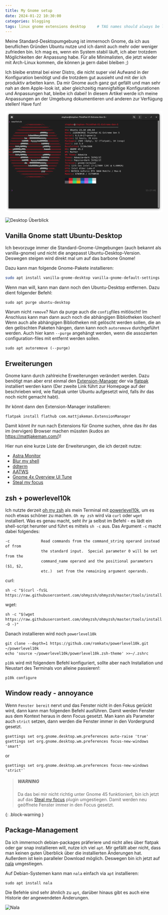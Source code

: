 ```yaml
---
title: My Gnome setup
date: 2024-01-22 10:30:00 
categories: blogging 
tags: linux gnome extensions desktop     # TAG names should always be lowercase
---
```


Meine Standard-Desktopumgebung ist immernoch Gnome, da ich aus beruflichen Gründen Ubuntu nutze und ich damit auch mehr oder weniger zufrieden bin. Ich mag es, wenn ein System stabil läuft, ich aber trotzdem Möglichkeiten der Anpassung habe. Für alle Minimalisten, die jetzt wieder mit Arch-Linux kommen, die können ja gern dabei bleiben ;)

Ich bleibe erstmal bei einer Distro, die nicht super viel Aufwand in der Konfiguration benötigt und die trotzdem gut aussieht und mit der ich produktiv arbeiten kann. Da mir Gnome auch ganz gut gefällt und man sehr nah an dem Apple-look ist, aber gleichzeitig mannigfaltige Konfigurationen und Anpassungen hat, bleibe ich dabei! In diesem Artikel werde ich meine Anpassungen an der Umgebung dokumentieren und anderen zur Verfügung stellen! Have fun!

![Terminal](/assets/img/neofetch.png)

![Desktop Überblick](/assets/img/desktop.png)

## Vanilla Gnome statt Ubuntu-Desktop

Ich bevorzuge immer die Standard-Gnome-Umgebungen (auch bekannt als vanilla-gnome) und nicht die angepasst Ubuntu-Desktop-Version. Deswegen steigen wird direkt mal um auf das barbone Gnome!

Dazu kann man folgende Gnome-Pakete installieren:

```bash
sudo apt install vanilla-gnome-desktop vanilla-gnome-default-settings
```

Wenn man will, kann man dann noch den Ubuntu-Desktop entfernen. Dazu dient folgender Befehl:

```shell
sudo apt purge ubuntu-desktop
```

Warum nicht `remove`? Nun da purge auch die `config`files mitlöscht! Im Anschluss kann man dann auch noch die abhängigen Bibliotheken löschen! Wenn auch alle abhängigen Bibliotheken mit gelöscht werden sollen, die an den gelöschten Paketen hängen, dann kann noch `autoremove` durchgeführt werden. Auch hier kann `--purge` angehängt werden, wenn die assozierten configuration-files mit entfernt werden sollen.

```shell 
sudo apt autoremove (--purge)
```
## Erweiterungen

Gnome kann durch zahlreiche Erweiterungen verändert werden. Dazu benötigt man aber erst einmal den [Extension-Manager](https://github.com/mjakeman/extension-manager) der via [flatpak](https://www.flatpak.org/setup/Ubuntu) installiert werden kann (Der zweite Link führt zur Homepage auf der beschrieben wird, wie flatpak unter Ubuntu aufgesetzt wird, falls ihr das noch nicht gemacht habt). 

Ihr könnt dann den Extension-Manager installieren:
```shell
flatpak install flathub com.mattjakeman.ExtensionManager
```

Damit könnt ihr nun nach Extensions für Gnome suchen, ohne das ihr das im (nervigen) Browser machen müssten (kudos an https://mattjakeman.com/)!

Hier nun eine kurze Liste der Erweiterungen, die ich derzeit nutze: 
- [Astra Monitor](https://github.com/AstraExt/astra-monitor)
- [Blur my shell](https://github.com/aunetx/blur-my-shell)
- [ddterm](https://github.com/ddterm/gnome-shell-extension-ddterm)
- [AATWS](https://github.com/G-dH/advanced-alttab-window-switcher) 
- [Gnome 4x Overview UI Tune](https://github.com/axxapy/gnome-ui-tune)
- [Steal my focus](https://github.com/zalckos/GrandTheftFocus)

## zsh + powerlevel10k

Ich nutzte derzeit [oh my zsh](https://ohmyz.sh/) als mein Terminal mit [powerlevel10k](https://github.com/romkatv/powerlevel10k?tab=readme-ov-file#configuration-wizard), um es noch etwas schöner zu machen. `Oh my zsh` wird via `curl` oder `wget` installiert. Was es genau macht, seht ihr ja selbst im Befehl - es lädt ein shell-script herunter und führt es mittels `sh -c` aus.
Das Argument `-c` macht dabei folgendes:

```shell
-c              Read commands from the command_string operand instead of from 
				the standard input.  Special parameter 0 will be set from the 
				command_name operand and the positional parameters ($1, $2, 
				etc.)  set from the remaining argument operands.
```

curl:

```shell
sh -c "$(curl -fsSL https://raw.githubusercontent.com/ohmyzsh/ohmyzsh/master/tools/install.sh)"
```

wget:

```shell
sh -c "$(wget https://raw.githubusercontent.com/ohmyzsh/ohmyzsh/master/tools/install.sh -O -)"
```

Danach installieren wird noch `powerlevel10k`

```shell
git clone --depth=1 https://github.com/romkatv/powerlevel10k.git ~/powerlevel10k
echo 'source ~/powerlevel10k/powerlevel10k.zsh-theme' >>~/.zshrc
```

`p10k` wird mit folgendem Befehl konfiguriert, sollte aber nach Installation und Neustart des Terminals von alleine passieren!:

```shell
p10k configure
```

## Window ready - annoyance

Wenn `Fenster bereit` nervt und das Fenster nicht in den Fokus gerückt wird, dann kann man folgenden Befehl ausführen. Damit werden Fenster aus dem Kontext heraus in denn Focus gesetzt. Man kann als Parameter auch `strict` setzen, dann werden die Fenster immer in den Vordergrund gesetzt.


```shell
gsettings set org.gnome.desktop.wm.preferences auto-raise 'true'
gsettings set org.gnome.desktop.wm.preferences focus-new-windows 'smart'
```
or

```shell
gsettings set org.gnome.desktop.wm.preferences focus-new-windows 'strict'`
```

> ##### WARNING
>
> Da das bei mir nicht richtig unter Gnome 45 funktioniert, bin ich jetzt auf das [Steal my focus](https://github.com/zalckos/GrandTheftFocus) plugin umgestiegen. Damit werden neu geöffnete Fenster immer in den Focus gesetzt.
> 
{: .block-warning }

## Package-Management

Da ich immernoch debian-packages präferiere und nicht alles über flatpak oder gar snap installieren will, nutze ich viel `apt`. Mir gefällt aber nicht, dass man keinen guten Überblick über die installierten Änderungen hat. Außerdem ist kein paralleler Download möglich. Deswegen bin ich jetzt auf [nala](https://gitlab.com/volian/nala)
umgestiegen. 

Auf Debian-Systemen kann man `nala` einfach via `apt` installieren:

```shell
sudo apt install nala
```

Die Befehle sind sehr ähnlich zu `apt`, darüber hinaus gibt es auch eine Historie der angewendeten Änderungen.

![Nala](/assets/img/nala.png.png)